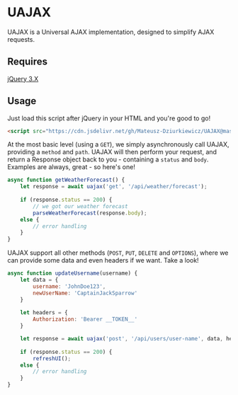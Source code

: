 # UAJAX
UAJAX is a Universal AJAX implementation, designed to simplify AJAX requests.

## Requires
[jQuery 3.X](https://releases.jquery.com/)

## Usage
Just load this script after jQuery in your HTML and you're good to go!
```html
<script src="https://cdn.jsdelivr.net/gh/Mateusz-Dziurkiewicz/UAJAX@master/uajax.js"></script>
```

At the most basic level (using a `GET`), we simply asynchronously call UAJAX, providing a `method` and `path`. UAJAX will then perform your request, and return a Response object back to you - containing a `status` and `body`. Examples are always, great - so here's one!

```js
async function getWeatherForecast() {
	let response = await uajax('get', '/api/weather/forecast');
	
	if (response.status == 200) {
		// we got our weather forecast
		parseWeatherForecast(response.body);
	else {
		// error handling
	}
}
```

UAJAX support all other methods (`POST`, `PUT`, `DELETE` and `OPTIONS`), where we can provide some data and even headers if we want. Take a look!

```js
async function updateUsername(username) {
	let data = {
		username: 'JohnDoe123',
		newUserName: 'CaptainJackSparrow'
	}
	
	let headers = {
		Authorization: 'Bearer __TOKEN__'
	}

	let response = await uajax('post', '/api/users/user-name', data, headers);
	
	if (response.status == 200) {
		refreshUI();
	else {
		// error handling
	}
}
```
